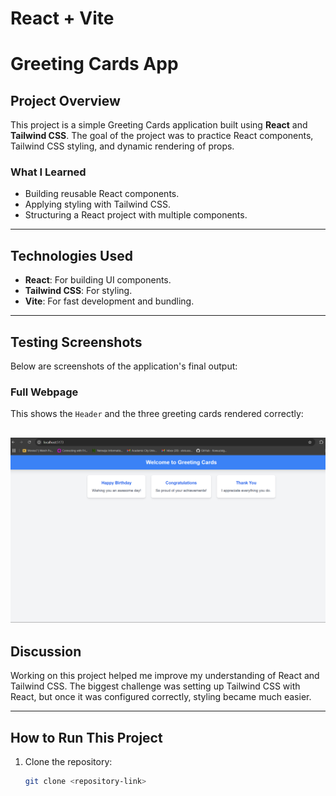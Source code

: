 # React + Vite
# Greeting Cards App

## Project Overview
This project is a simple Greeting Cards application built using **React** and **Tailwind CSS**. The goal of the project was to practice React components, Tailwind CSS styling, and dynamic rendering of props.

### What I Learned
- Building reusable React components.
- Applying styling with Tailwind CSS.
- Structuring a React project with multiple components.


---

## Technologies Used
- **React**: For building UI components.
- **Tailwind CSS**: For styling.
- **Vite**: For fast development and bundling.

---

## Testing Screenshots
Below are screenshots of the application's final output:

### Full Webpage
This shows the `Header` and the three greeting cards rendered correctly:

![Full Webpage Screenshot](./screenshots/Fullwebpagess.png)
---

## Discussion
Working on this project helped me improve my understanding of React and Tailwind CSS. The biggest challenge was setting up Tailwind CSS with React, but once it was configured correctly, styling became much easier.

---

## How to Run This Project
1. Clone the repository:
   ```bash
   git clone <repository-link>
